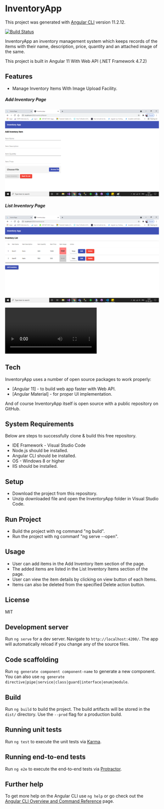 # InventoryApp

This project was generated with [Angular CLI](https://github.com/angular/angular-cli) version 11.2.12.

[![Build Status](https://travis-ci.org/joemccann/dillinger.svg?branch=master)](https://travis-ci.org/joemccann/dillinger)

InventoryApp an inventory management system which keeps records of the items with their name, description, price, quantity and an attached image of the same.

This project is built in Angular 11 With Web API (.NET Framework 4.7.2)

## Features

- Manage Inventory Items With Image Upload Facility.

##### Add Inventory Page

[![Add Inventory Page](https://raw.githubusercontent.com/Kishan1824/InventoryAPI/master/InventoryAPI/InventoryItemUpload/AddPage.png "Add Inventory Page")](https://raw.githubusercontent.com/Kishan1824/InventoryAPI/master/InventoryAPI/InventoryItemUpload/AddPage.png "Add Inventory Page")


##### List Inventory Page
![List Inventory Page](https://raw.githubusercontent.com/Kishan1824/InventoryAPI/master/InventoryAPI/InventoryItemUpload/ListPage.png "List Inventory Page")

![List Inventory Page](https://raw.githubusercontent.com/Kishan1824/InventoryAPI/master/InventoryAPI/InventoryItemUpload/2021-06-01-16-36-48.mp4 "List Inventory Page")
## Tech

InventoryApp uses a number of open source packages to work properly:

- [Angular 11] - to build web app faster with Web API.
- [Angular Material] - for proper UI implementation.

And of course InventoryApp itself is open source with a public repository
on GitHub.

## System Requirements

Below are steps to successfully clone & build this free repository.

- IDE Framework - Visual Studio Code
- Node.js should be installed.
- Angular CLI should be installed.
- OS - Windows 8 or higher
- IIS should be installed.

## Setup

- Download the project from this repository.
- Unzip downloaded file and open the InventoryApp folder in Visual Studio Code.

## Run Project

- Build the project with ng command "ng build".
- Run the project with ng commanf "ng serve --open".

## Usage

- User can add items in the Add Inventory Item section of the page.
- The added items are listed in the List Inventory Items section of the page.
- User can view the item details by clicking on view button of each Items.
- Items can also be deleted from the specified Delete action button.

## License

MIT

## Development server

Run `ng serve` for a dev server. Navigate to `http://localhost:4200/`. The app will automatically reload if you change any of the source files.

## Code scaffolding

Run `ng generate component component-name` to generate a new component. You can also use `ng generate directive|pipe|service|class|guard|interface|enum|module`.

## Build

Run `ng build` to build the project. The build artifacts will be stored in the `dist/` directory. Use the `--prod` flag for a production build.

## Running unit tests

Run `ng test` to execute the unit tests via [Karma](https://karma-runner.github.io).

## Running end-to-end tests

Run `ng e2e` to execute the end-to-end tests via [Protractor](http://www.protractortest.org/).

## Further help

To get more help on the Angular CLI use `ng help` or go check out the [Angular CLI Overview and Command Reference](https://angular.io/cli) page.
